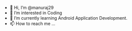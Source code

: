 - 👋 Hi, I’m @manuraj29
- 👀 I’m interested in Coding
- 🌱 I’m currently learning Android Application Development.
- 📫 How to reach me ...

<!---
manuraj29/manuraj29 is a ✨ special ✨ repository because its `README.md` (this file) appears on your GitHub profile.
You can click the Preview link to take a look at your changes.
--->
